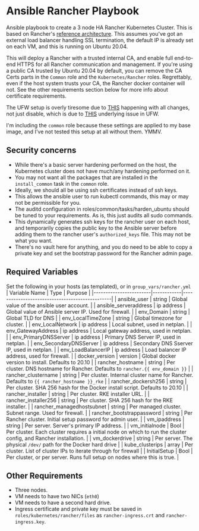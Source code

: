 # Ansible Rancher Playbook
Ansible playbook to create a 3 node HA Rancher Kubernetes Cluster. This is based on Rancher's [reference architecture](https://rancher.com/docs/rancher/v2.6/en/installation/resources/k8s-tutorials/infrastructure-tutorials/infra-for-ha/). This assumes you've got an external load balancer handling SSL termination, the default IP is already set on each VM, and this is running on Ubuntu 20.04.

This will deploy a Rancher with a trusted internal CA, and enable full end-to-end HTTPS for all Rancher communication and management. If you're using a public CA trusted by Ubuntu 20.04 by default, you can remove the CA Certs parts in the `Common` role and the `Kubernetes/Rancher` roles. Regrettably, even if the host system trusts your CA, the Rancher docker container will not. See the other requirements section below for more info about certificate requirements.

The UFW setup is overly tiresome due to [THIS](https://github.com/ansible-collections/community.general/issues/2336) happening with all changes, not just disable, which is due to [THIS](https://bugs.launchpad.net/ufw/+bug/1911637) underlying issue in UFW.

I'm including the `common` role because these settings are applied to my base image, and I've not tested this setup at all without them. YMMV.

## Security concerns
- While there's a basic server hardening performed on the host, the Kubernetes cluster does not have much/any hardening performed on it.
- You may not want all the packages that are installed in the `install_common` task in the `common` role.
- Ideally, we should all be using ssh certificates instead of ssh keys.
- This allows the ansible user to run kubectl commands, this may or may not be permissible for you.
- The auditd configuration in roles/common/tasks/harden_ubuntu should be tuned to your requirements. As is, this just audits all sudo commands.
- This dynamically generates ssh keys for the rancher user on each host, and temporarily copies the public key to the Ansible server before adding them to the rancher user's `authorized_keys` file. This may not be what you want.
- There's no vault here for anything, and you do need to be able to copy a private key and set the bootstrap password for the Rancher admin page.

## Required Variables
Set the following in your hosts (as templated), or in `group_vars/rancher.yml`
|  Variable Name  |  Type  |                   Purpose                      |
|------------------------|------------|------------------------------------------------|
|       ansible_user        |   string   | Global value of the ansible user account.      |
|   ansible_serveraddress   | ip address | Global value of Ansible server IP. Used for firewall. |
|        env_Domain         |   string   | Global TLD for DNS                             |
|     env_LocalTimeZone     |   string   | Global timezone for cluster.                   |
|      env_LocalNetwork     | ip address | Local subnet, used in netplan.                 |
|     env_GatewayAddress    | ip address | Local gateway address, used in netplan.        |
|    env_PrimaryDNSServer   | ip address | Primary DNS Server IP, used in netplan.        |
|   env_SecondaryDNSServer  | ip address | Secondary DNS Sserver IP, used in netplan.     |
|     env_LoadBalancerIP    | ip address | Load balancer IP address, used for firewall.   |
|       docker_version      |   version  | Global docker version to install. Defaults to 20.10 |
|      rancher_hostname     |   string   | Per cluster. DNS hostname for Rancher. Defaults to `rancher.{{ env_domain }}` |
|     rancher_clustername   |   string   | Per cluster. Internal cluster name for Rancher. Defaults to `{{ rancher_hostname }}_rke` |
|     rancher_dockersh256   |   string   | Per cluster. SHA 256 hash for the Docker install script. Defaults to 20.10 |
|      rancher_installer    |   string   | Per cluster. RKE installer URL.                |
|    rancher_installer256   |   string   | Per cluster. SHA 256 hash for the RKE installer. |
| rancher_managedhostsubnet |   string   | Per managed cluster. Subnet range. Used for firewall. |
| rancher_bootstrappassword |   string   | Per Rancher cluster. Initial setup password for admin user. |
|       vm_ipaddress        |   string   | Per server. Server's primary IP address.                  |
|      vm_initialnode       |    Bool    | Per cluster. Each cluster requires a initial node on which to run the cluster config, and Rancher installation. |
|      vm_dockerdrive       |   string   | Per server. The physical `/dev/` path for the Docker hard drive |
|      kube_clusterips      |   array    | Per cluster. List of cluster IPs to iterate through for firewall |
|       InitialSetup        |    Bool    | Per cluster, or per server. Runs full setup on nodes where this is true. |

## Other Requirements
- Three nodes.
- VM needs to have two NICs (`eth0`)
- VM needs to have a second hard drive.
- Ingress certificate and private key must be saved in `roles/kubernetes/rancher/files` as `rancher-ingress.crt` and `rancher-ingress.key`.
